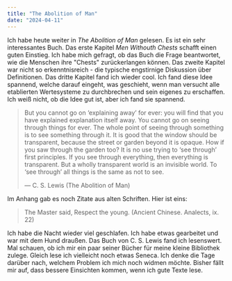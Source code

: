 ```yaml
---
title: "The Abolition of Man"
date: "2024-04-11"
---
```


Ich habe heute weiter in _The Abolition of Man_ gelesen. Es ist ein sehr interessantes Buch. Das erste Kapitel _Men Withouth Chests_ schafft einen guten Einstieg. Ich habe mich gefragt, ob das Buch die Frage beantwortet, wie die Menschen ihre "Chests" zurückerlangen können. Das zweite Kapitel war nicht so erkenntnisreich - die typische engstirnige Diskussion über Definitionen. Das dritte Kapitel fand ich wieder cool. Ich fand diese Idee spannend, welche darauf eingeht, was geschieht, wenn man versucht alle etablierten Wertesysteme zu durchbrechen und sein eigenes zu erschaffen. Ich weiß nicht, ob die Idee gut ist, aber ich fand sie spannend.

> But you cannot go on ‘explaining away’ for ever: you will find that you have explained explanation itself away. You cannot go on seeing through things for ever. The whole point of seeing through something is to see something through it. It is good that the window should be transparent, because the street or garden beyond it is opaque. How if you saw through the garden too? It is no use trying to ‘see through’ first principles. If you see through everything, then everything is transparent. But a wholly transparent world is an invisible world. To ‘see through’ all things is the same as not to see.
>
> — C. S. Lewis (The Abolition of Man)

Im Anhang gab es noch Zitate aus alten Schriften. Hier ist eins:

> The Master said, Respect the young. (Ancient Chinese. Analects, ix. 22)

Ich habe die Nacht wieder viel geschlafen. Ich habe etwas gearbeitet und war mit dem Hund draußen. Das Buch von C. S. Lewis fand ich lesenswert. Mal schauen, ob ich mir ein paar seiner Bücher für meine kleine Bibliothek zulege. Gleich lese ich vielleicht noch etwas Seneca. Ich denke die Tage darüber nach, welchem Problem ich mich noch widmen möchte. Bisher fällt mir auf, dass bessere Einsichten kommen, wenn ich gute Texte lese.

